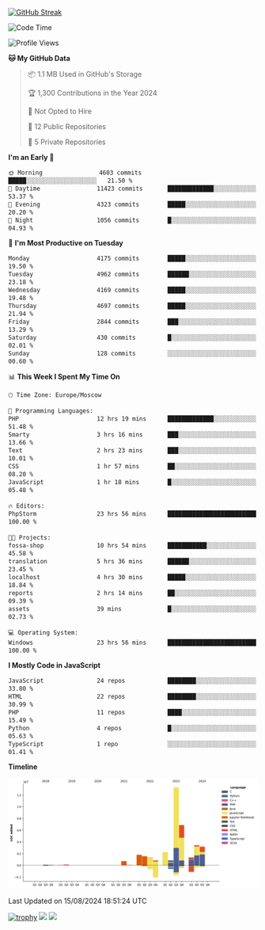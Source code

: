 [![GitHub Streak](https://github-readme-streak-stats.herokuapp.com/?user=yogik10)](https://git.io/streak-stats)
<!--START_SECTION:waka-->
![Code Time](http://img.shields.io/badge/Code%20Time-789%20hrs%2039%20mins-blue)

![Profile Views](http://img.shields.io/badge/Profile%20Views-0-blue)

**🐱 My GitHub Data** 

> 📦 1.1 MB Used in GitHub's Storage 
 > 
> 🏆 1,300 Contributions in the Year 2024
 > 
> 🚫 Not Opted to Hire
 > 
> 📜 12 Public Repositories 
 > 
> 🔑 5 Private Repositories 
 > 
**I'm an Early 🐤** 

```text
🌞 Morning                4603 commits        █████░░░░░░░░░░░░░░░░░░░░   21.50 % 
🌆 Daytime                11423 commits       █████████████░░░░░░░░░░░░   53.37 % 
🌃 Evening                4323 commits        █████░░░░░░░░░░░░░░░░░░░░   20.20 % 
🌙 Night                  1056 commits        █░░░░░░░░░░░░░░░░░░░░░░░░   04.93 % 
```
📅 **I'm Most Productive on Tuesday** 

```text
Monday                   4175 commits        █████░░░░░░░░░░░░░░░░░░░░   19.50 % 
Tuesday                  4962 commits        ██████░░░░░░░░░░░░░░░░░░░   23.18 % 
Wednesday                4169 commits        █████░░░░░░░░░░░░░░░░░░░░   19.48 % 
Thursday                 4697 commits        █████░░░░░░░░░░░░░░░░░░░░   21.94 % 
Friday                   2844 commits        ███░░░░░░░░░░░░░░░░░░░░░░   13.29 % 
Saturday                 430 commits         █░░░░░░░░░░░░░░░░░░░░░░░░   02.01 % 
Sunday                   128 commits         ░░░░░░░░░░░░░░░░░░░░░░░░░   00.60 % 
```


📊 **This Week I Spent My Time On** 

```text
🕑︎ Time Zone: Europe/Moscow

💬 Programming Languages: 
PHP                      12 hrs 19 mins      █████████████░░░░░░░░░░░░   51.48 % 
Smarty                   3 hrs 16 mins       ███░░░░░░░░░░░░░░░░░░░░░░   13.66 % 
Text                     2 hrs 23 mins       ███░░░░░░░░░░░░░░░░░░░░░░   10.01 % 
CSS                      1 hr 57 mins        ██░░░░░░░░░░░░░░░░░░░░░░░   08.20 % 
JavaScript               1 hr 18 mins        █░░░░░░░░░░░░░░░░░░░░░░░░   05.48 % 

🔥 Editors: 
PhpStorm                 23 hrs 56 mins      █████████████████████████   100.00 % 

🐱‍💻 Projects: 
fossa-shop               10 hrs 54 mins      ███████████░░░░░░░░░░░░░░   45.58 % 
translation              5 hrs 36 mins       ██████░░░░░░░░░░░░░░░░░░░   23.45 % 
localhost                4 hrs 30 mins       █████░░░░░░░░░░░░░░░░░░░░   18.84 % 
reports                  2 hrs 14 mins       ██░░░░░░░░░░░░░░░░░░░░░░░   09.39 % 
assets                   39 mins             █░░░░░░░░░░░░░░░░░░░░░░░░   02.73 % 

💻 Operating System: 
Windows                  23 hrs 56 mins      █████████████████████████   100.00 % 
```

**I Mostly Code in JavaScript** 

```text
JavaScript               24 repos            ████████░░░░░░░░░░░░░░░░░   33.80 % 
HTML                     22 repos            ████████░░░░░░░░░░░░░░░░░   30.99 % 
PHP                      11 repos            ████░░░░░░░░░░░░░░░░░░░░░   15.49 % 
Python                   4 repos             █░░░░░░░░░░░░░░░░░░░░░░░░   05.63 % 
TypeScript               1 repo              ░░░░░░░░░░░░░░░░░░░░░░░░░   01.41 % 
```



**Timeline**

![Lines of Code chart](https://raw.githubusercontent.com/Yogik10/Yogik10/main/assets/bar_graph.png)


 Last Updated on 15/08/2024 18:51:24 UTC
<!--END_SECTION:waka-->
[![trophy](https://github-profile-trophy.vercel.app/?username=yogik10)](https://github.com/ryo-ma/github-profile-trophy)
![](https://github-profile-summary-cards.vercel.app/api/cards/profile-details?username=yogik10&theme=solarized_dark)
![](https://github-profile-summary-cards.vercel.app/api/cards/most-commit-language?username=yogik10&theme=solarized_dark)


